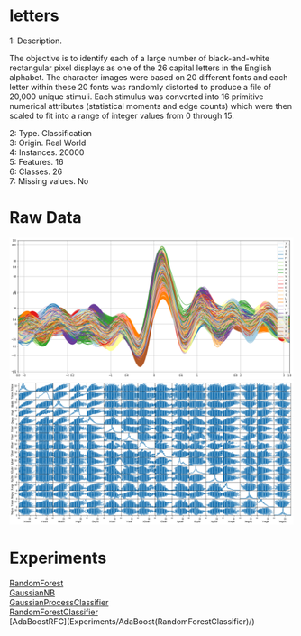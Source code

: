 # letters
1: Description.

The objective is to identify each of a large number of black-and-white rectangular pixel displays as one of the 26 capital letters in the English alphabet. The character images were based on 20 different fonts and each letter within these 20 fonts was randomly distorted to produce a file of 20,000 unique stimuli. Each stimulus was converted into 16 primitive numerical attributes (statistical moments and edge counts) which were then scaled to fit into a range of integer values from 0 through 15.

2: Type.			Classification	  
3: Origin.			Real World  
4: Instances.		20000  
5: Features.		16  
6: Classes.			26	  
7: Missing values.	No  


# Raw Data
![andrews_curves raw data](Experiments/RandomForest_/Visual/load_andrews_curves.png)
![scatter matrix raw](Experiments/RandomForest_/Visual/load_scatter_matrix.png)

# Experiments
[RandomForest](Experiments/RandomForest_/)  
[GaussianNB](Experiments/GaussianNB/)  
[GaussianProcessClassifier](Experiments/GaussianProcessClassifier/)  
[RandomForestClassifier](Experiments/RandomForestClassifier/)  
[AdaBoostRFC](Experiments/AdaBoost(RandomForestClassifier\)/)  


